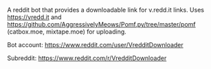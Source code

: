 A reddit bot that provides a downloadable link for v.redd.it links. Uses https://vredd.it and https://github.com/AggressivelyMeows/Pomf.py/tree/master/pomf (catbox.moe, mixtape.moe) for uploading.

Bot account: https://www.reddit.com/user/VredditDownloader

Subreddit: https://www.reddit.com/r/VredditDownloader
